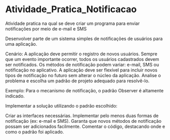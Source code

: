 # Atividade_Pratica_Notificacao
Atividade pratica na qual se deve criar um programa para enviar notificações por meio de e-mail e SMS

Desenvolver parte de um sistema simples de notificações de usuários para uma aplicação.

Cenário: 
A aplicação deve permitir o registro de novos usuários.
Sempre que um evento importante ocorrer, todos os usuários cadastrados devem ser notificados. 
Os métodos de notificação podem variar: e-mail, SMS ou notificação no aplicativo. 
A aplicação deve ser flexível para incluir novos tipos de notificação no futuro sem alterar o núcleo da aplicação. 
Analise o problema e escolha um padrão de projeto adequado para resolvê-lo. 

Exemplo: Para o mecanismo de notificação, o padrão Observer é altamente indicado. 

Implementar a solução utilizando o padrão escolhido: 

Criar as interfaces necessárias. 
Implementar pelo menos duas formas de notificação (ex: e-mail e SMS).
Garanta que novos métodos de notificação possam ser adicionados facilmente. 
Comentar o código, destacando onde e como o padrão foi aplicado.
